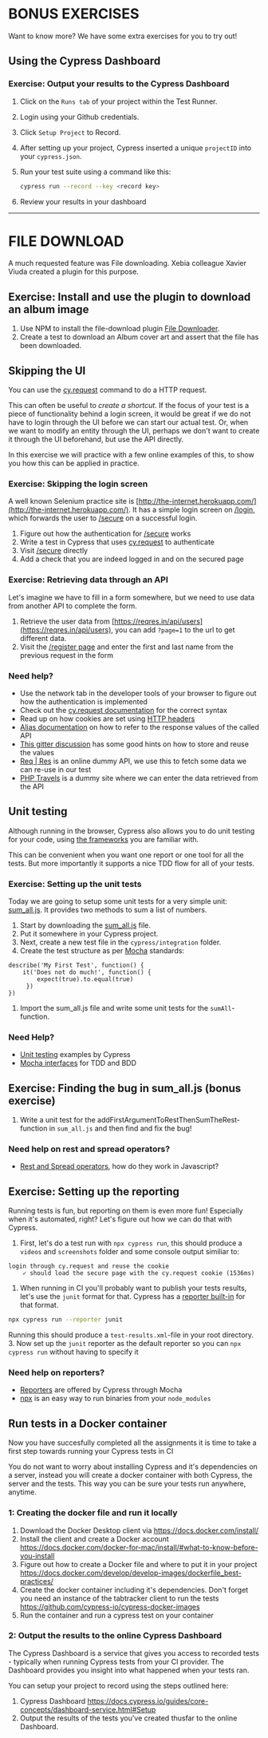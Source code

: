 # BONUS EXERCISES

Want to know more? We have some extra exercises for you to try out!

## Using the Cypress Dashboard

### Exercise: Output your results to the Cypress Dashboard

1. Click on the `Runs tab` of your project within the Test Runner.
2. Login using your Github credentials.
3. Click `Setup Project` to Record.
4. After setting up your project, Cypress inserted a unique `projectID` into your `cypress.json`.
5. Run your test suite using a command like this:

   ```bash
   cypress run --record --key <record key>
   ```

6. Review your results in your dashboard

---

# FILE DOWNLOAD

A much requested feature was File downloading.
Xebia colleague Xavier Viuda created a plugin for this purpose.

## Exercise: Install and use the plugin to download an album image

1. Use NPM to install the file-download plugin [File Downloader](https://github.com/Xvier/cypress-downloadfile).
2. Create a test to download an Album cover art and assert that the file has been downloaded.



## Skipping the UI

You can use the [cy.request](https://docs.cypress.io/api/commands/request.html) command to do a HTTP request.

This can often be useful to _create a shortcut_. If the focus of your test is a piece of functionality behind a login screen, it would be great if we do not have to login through the UI before we can start our actual test. Or, when we want to modify an entity through the UI, perhaps we don't want to create it through the UI beforehand, but use the API directly.

In this exercise we will practice with a few online examples of this, to show you how this can be applied in practice.

### Exercise: Skipping the login screen

A well known Selenium practice site is [http://the-internet.herokuapp.com/](http://the-internet.herokuapp.com/). It has a simple login screen on [/login](http://the-internet.herokuapp.com/login), which forwards the user to [/secure](http://the-internet.herokuapp.com/secure) on a successful login.

1. Figure out how the authentication for [/secure](http://the-internet.herokuapp.com/secure) works
2. Write a test in Cypress that uses [cy.request](https://docs.cypress.io/api/commands/request.html) to authenticate
3. Visit [/secure](http://the-internet.herokuapp.com/secure) directly
4. Add a check that you are indeed logged in and on the secured page

### Exercise: Retrieving data through an API

Let's imagine we have to fill in a form somewhere, but we need to use data from another API to complete the form.

1. Retrieve the user data from [https://reqres.in/api/users](https://reqres.in/api/users), you can add `?page=1` to the url to get different data.
2. Visit the [/register page](https://www.phptravels.net/register) and enter the first and last name from the previous request in the form

### Need help?

- Use the network tab in the developer tools of your browser to figure out how the authentication is implemented
- Check out the [cy.request documentation](https://docs.cypress.io/api/commands/request.html) for the correct syntax
- Read up on how cookies are set using [HTTP headers](https://developer.mozilla.org/en-US/docs/Web/HTTP/Headers/Set-Cookie)
- [Alias documentation](https://docs.cypress.io/guides/core-concepts/aliases-and-references.html#Introducing-Aliasing) on how to refer to the response values of the called API
- [This gitter discussion](https://gitter.im/cypress-io/cypress/archives/2017/01/13) has some good hints on how to store and reuse the values
- [Req | Res](https://reqres.in/) is an online dummy API, we use this to fetch some data we can re-use in our test
- [PHP Travels](https://www.phptravels.net/register) is a dummy site where we can enter the data retrieved from the API

## Unit testing

Although running in the browser, Cypress also allows you to do unit testing for your code, using [the frameworks](https://docs.cypress.io/guides/references/bundled-tools.html) you are familiar with.

This can be convenient when you want one report or one tool for all the tests. But more importantly it supports a nice TDD flow for all of your tests.

### Exercise: Setting up the unit tests

Today we are going to setup some unit tests for a very simple unit: [sum_all.js](https://raw.githubusercontent.com/xebia/cypress-advanced-meetup-2018/master/my_simple_library/sum_all.js).
It provides two methods to sum a list of numbers.

1. Start by downloading the [sum_all.js](https://gist.github.com/joostvanwollingen/4e5f3919055642d526707a8dd97f652d) file.
2. Put it somewhere in your Cypress project.
3. Next, create a new test file in the `cypress/integration` folder.
4. Create the test structure as per [Mocha](https://mochajs.org/) standards:

```nodejs
describe('My First Test', function() {
    it('Does not do much!', function() {
        expect(true).to.equal(true)
     })
})
```

1. Import the sum_all.js file and write some unit tests for the `sumAll`-function.

### Need Help?

- [Unit testing](https://github.com/cypress-io/cypress-example-recipes/tree/master/examples/unit-testing__application-code) examples by Cypress
- [Mocha interfaces](https://mochajs.org/#interfaces) for TDD and BDD

## Exercise: Finding the bug in sum_all.js (bonus exercise)

1. Write a unit test for the addFirstArgumentToRestThenSumTheRest-function in `sum_all.js` and then find and fix the bug!

### Need help on rest and spread operators?

- [Rest and Spread operators](https://codingwithspike.wordpress.com/2016/06/11/javascript-rest-spread-operators/), how do they work in Javascript?

## Exercise: Setting up the reporting

Running tests is fun, but reporting on them is even more fun! Especially when it's automated, right? Let's figure out how we can do that with Cypress.

1. First, let's do a test run with `npx cypress run`, this should produce a `videos` and `screenshots` folder and some console output similiar to:

```terminal
login through cy.request and reuse the cookie
    ✓ should load the secure page with the cy.request cookie (1536ms)
```

1. When running in CI you'll probably want to publish your tests results, let's use the `junit` format for that. Cypress has a [reporter built-in](https://mochajs.org/#reporters) for that format.

```bash
npx cypress run --reporter junit
```

Running this should produce a `test-results.xml`-file in your root directory. 3. Now set up the `junit` reporter as the default reporter so you can `npx cypress run` without having to specify it

### Need help on reporters?

- [Reporters](https://docs.cypress.io/guides/tooling/reporters.html) are offered by Cypress through Mocha
- [npx](https://medium.com/@maybekatz/introducing-npx-an-npm-package-runner-55f7d4bd282b) is an easy way to run binaries from your `node_modules`

## Run tests in a Docker container

Now you have succesfully completed all the assignments it is time to take a first step towards running your Cypress tests in CI

You do not want to worry about installing Cypress and it's dependencies on a server, instead you will create a docker container with both Cypress, the server and the tests. This way you can be sure your tests run anywhere, anytime.

### 1: Creating the docker file and run it locally

1. Download the Docker Desktop client via <https://docs.docker.com/install/>
2. Install the client and create a Docker account <https://docs.docker.com/docker-for-mac/install/#what-to-know-before-you-install>
3. Figure out how to create a Docker file and where to put it in your project <https://docs.docker.com/develop/develop-images/dockerfile_best-practices/>
4. Create the docker container including it's dependencies. Don't forget you need an instance of the tabtracker client to run the tests <https://github.com/cypress-io/cypress-docker-images>
5. Run the container and run a cypress test on your container

### 2: Output the results to the online Cypress Dashboard

The Cypress Dashboard is a service that gives you access to recorded tests - typically when running Cypress tests from your CI provider. The Dashboard provides you insight into what happened when your tests ran.

You can setup your project to record using the steps outlined here:

1. Cypress Dashboard <https://docs.cypress.io/guides/core-concepts/dashboard-service.html#Setup>
2. Output the results of the tests you've created thusfar to the online Dashboard.
